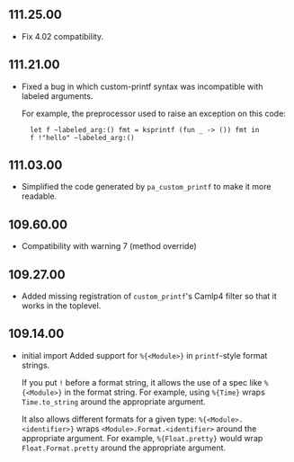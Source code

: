 ## 111.25.00

- Fix 4.02 compatibility.

## 111.21.00

- Fixed a bug in which custom-printf syntax was incompatible with
  labeled arguments.

    For example, the preprocessor used to raise an exception on this code:

        let f ~labeled_arg:() fmt = ksprintf (fun _ -> ()) fmt in
        f !"hello" ~labeled_arg:()

## 111.03.00

- Simplified the code generated by `pa_custom_printf` to make it
  more readable.

## 109.60.00

- Compatibility with warning 7 (method override)

## 109.27.00

- Added missing registration of `custom_printf`'s Camlp4 filter so
  that it works in the toplevel.

## 109.14.00

- initial import
  Added support for `%{<Module>}` in `printf`-style format strings.

    If you put `!` before a format string, it allows the use of a spec
    like `%{<Module>}` in the format string.  For example, using
    `%{Time}` wraps `Time.to_string` around the appropriate argument.

    It also allows different formats for a given type:
    `%{<Module>.<identifier>}` wraps `<Module>.Format.<identifier>`
    around the appropriate argument.  For example, `%{Float.pretty}`
    would wrap `Float.Format.pretty` around the appropriate argument.

